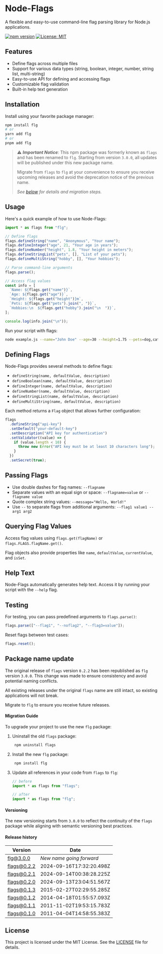 # Node-Flags

A flexible and easy-to-use command-line flag parsing library for Node.js applications.

[![npm version](https://badge.fury.io/js/flg.svg)](https://badge.fury.io/js/flg)
[![License: MIT](https://img.shields.io/badge/License-MIT-yellow.svg)](https://opensource.org/licenses/MIT)

## Features

- Define flags across multiple files
- Support for various data types (string, boolean, integer, number, string list, multi-string)
- Easy-to-use API for defining and accessing flags
- Customizable flag validation
- Built-in help text generation

## Installation

Install using your favorite package manager:

```bash
npm install flg
# or
yarn add flg
# or
pnpm add flg
```

> ⚠️ _**Important Notice**_: This npm package was formerly known as `flags` and has been renamed to `flg`. Starting from version `3.0.0`, all updates will be published under this new package name.
>
> Migrate from `flags` to `flg` at your convenience to ensure you receive upcoming releases and avoid the deprecation notice of the previous name.
>
> _See [below](#package-name-update) for details and migration steps._

## Usage

Here's a quick example of how to use Node-Flags:

```javascript
import * as flags from "flg";

// Define flags
flags.defineString("name", "Anonymous", "Your name");
flags.defineInteger("age", 21, "Your age in years");
flags.defineNumber("height", 1.8, "Your height in meters");
flags.defineStringList("pets", [], "List of your pets");
flags.defineMultiString("hobby", [], "Your hobbies");

// Parse command-line arguments
flags.parse();

// Access flag values
const info = [
  `Name: ${flags.get("name")}`,
  `Age: ${flags.get("age")}`,
  `Height: ${flags.get("height")}m`,
  `Pets: ${flags.get("pets").join(", ")}`,
  `Hobbies:\n  ${flags.get("hobby").join("\n  ")}`,
];

console.log(info.join("\n"));
```

Run your script with flags:

```bash
node example.js --name="John Doe" --age=30 --height=1.75 --pets=dog,cat --hobby=reading --hobby=gaming
```

## Defining Flags

Node-Flags provides several methods to define flags:

- `defineString(name, defaultValue, description)`
- `defineBoolean(name, defaultValue, description)`
- `defineInteger(name, defaultValue, description)`
- `defineNumber(name, defaultValue, description)`
- `defineStringList(name, defaultValue, description)`
- `defineMultiString(name, defaultValue, description)`

Each method returns a `Flag` object that allows further configuration:

```javascript
flags
  .defineString("api-key")
  .setDefault("your-default-key")
  .setDescription("API key for authentication")
  .setValidator((value) => {
    if (value.length < 10) {
      throw new Error("API key must be at least 10 characters long");
    }
  })
  .setSecret(true);
```

## Passing Flags

- Use double dashes for flag names: `--flagname`
- Separate values with an equal sign or space: `--flagname=value` or `--flagname value`
- Quote complex string values: `--message="Hello, World!"`
- Use `--` to separate flags from additional arguments: `--flag1 value1 -- arg1 arg2`

## Querying Flag Values

Access flag values using `flags.get(flagName)` or `flags.FLAGS.flagName.get()`.

Flag objects also provide properties like `name`, `defaultValue`, `currentValue`, and `isSet`.

## Help Text

Node-Flags automatically generates help text. Access it by running your script with the `--help` flag.

## Testing

For testing, you can pass predefined arguments to `flags.parse()`:

```javascript
flags.parse(["--flag1", "--noflag2", "--flag3=value"]);
```

Reset flags between test cases:

```javascript
flags.reset();
```

## Package name update

The original release of `flags` version `0.2.2` has been republished as `flg` version `3.0.0`. This change was made to ensure consistency and avoid potential naming conflicts.

All existing releases under the original `flags` name are still intact, so existing applications will not break.

Migrate to `flg` to ensure you receive future releases.

#### Migration Guide

To upgrade your project to use the new `flg` package:

1. Uninstall the old `flags` package:

   ```bash
    npm uninstall flags
   ```

2. Install the new `flg` package:

   ```bash
    npm install flg
   ```

3. Update all references in your code from `flags` to `flg`:

   ```js
   // before
   import * as flags from "flags";

   // after
   import * as flags from "flg";
   ```

#### Versioning

The new versioning starts from `3.0.0` to reflect the continuity of the `flags` package while aligning with semantic versioning best practices.

#### Release history

| Version                                                    | Date                     |
| ---------------------------------------------------------- | ------------------------ |
| [flg@3.0.0](https://www.npmjs.com/package/flg/v/3.0.0)     | _New name going forward_ |
| [flags@0.2.2](https://www.npmjs.com/package/flags/v/0.2.2) | 2024-09-16T17:32:20.498Z |
| [flags@0.2.1](https://www.npmjs.com/package/flags/v/0.2.1) | 2024-09-14T00:38:28.225Z |
| [flags@0.2.0](https://www.npmjs.com/package/flags/v/0.2.0) | 2024-09-13T23:04:51.567Z |
| [flags@0.1.3](https://www.npmjs.com/package/flags/v/0.1.3) | 2015-02-27T02:29:55.285Z |
| [flags@0.1.2](https://www.npmjs.com/package/flags/v/0.1.2) | 2014-04-18T01:55:57.093Z |
| [flags@0.1.1](https://www.npmjs.com/package/flags/v/0.1.1) | 2011-11-02T19:53:15.783Z |
| [flags@0.1.0](https://www.npmjs.com/package/flags/v/0.1.0) | 2011-04-04T14:58:55.383Z |

## License

This project is licensed under the MIT License. See the [LICENSE](LICENSE) file for details.
